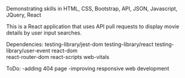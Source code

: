 Demonstrating skills in HTML, CSS, Bootstrap, API, JSON, Javascript, JQuery, React

This is a React application that uses API pull requests to display movie details by user input searches.

Dependencies:
testing-library/jest-dom
testing-library/react
testing-library/user-event
react-dom  
react-router-dom
react-scripts
web-vitals

ToDo:
-adding 404 page
-improving responsive web development
